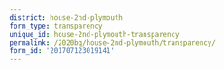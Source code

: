 ```yaml
---
district: house-2nd-plymouth
form_type: transparency
unique_id: house-2nd-plymouth-transparency
permalink: /2020bq/house-2nd-plymouth/transparency/
form_id: '201707123019141'
---
```


